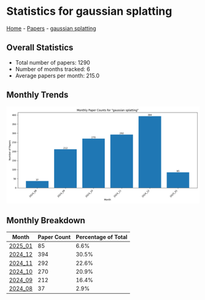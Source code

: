 # Statistics for gaussian splatting

[Home](https://lixin97.github.io/arXivRadar) - [Papers](https://lixin97.github.io/arXivRadar/papers) - [gaussian splatting](https://lixin97.github.io/arXivRadar/papers/gaussian_splatting)

## Overall Statistics

- Total number of papers: 1290
- Number of months tracked: 6
- Average papers per month: 215.0

## Monthly Trends

![Monthly Paper Counts](monthly_stats.png)

## Monthly Breakdown

| Month | Paper Count | Percentage of Total |
| --- | --- | --- |
| [2025_01](./2025_01/papers_1.md) | 85 | 6.6% |
| [2024_12](./2024_12/papers_1.md) | 394 | 30.5% |
| [2024_11](./2024_11/papers_1.md) | 292 | 22.6% |
| [2024_10](./2024_10/papers_1.md) | 270 | 20.9% |
| [2024_09](./2024_09/papers_1.md) | 212 | 16.4% |
| [2024_08](./2024_08/papers_1.md) | 37 | 2.9% |
